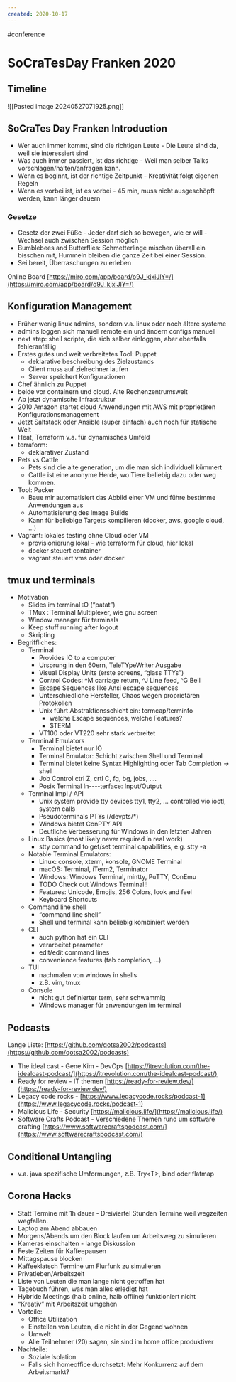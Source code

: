 ```yaml
---
created: 2020-10-17
---
```

#conference
# SoCraTesDay Franken 2020

## Timeline
![[Pasted image 20240527071925.png]]

## SoCraTes Day Franken Introduction



* Wer auch immer kommt, sind die richtigen Leute - Die Leute sind da, weil sie interessiert sind
* Was auch immer passiert, ist das richtige - Weil man selber Talks vorschlagen/halten/anfragen kann.
* Wenn es beginnt, ist der richtige Zeitpunkt - Kreativität folgt eigenen Regeln
* Wenn es vorbei ist, ist es vorbei - 45 min, muss nicht ausgeschöpft werden, kann länger dauern

### Gesetze
* Gesetz der zwei Füße - Jeder darf sich so bewegen, wie er will - Wechsel auch zwischen Session möglich
* Bumblebees and Butterflies: Schmetterlinge mischen überall ein bisschen mit, Hummeln bleiben die ganze Zeit bei einer Session.
* Sei bereit, Überraschungen zu erleben

Online Board [https://miro.com/app/board/o9J_kjxiJlY=/](https://miro.com/app/board/o9J_kjxiJlY=/)

## Konfiguration Management

* Früher wenig linux admins, sondern v.a. linux oder noch ältere systeme
* admins loggen sich manuell remote ein und ändern configs manuell
* next step: shell scripte, die sich selber einloggen, aber ebenfalls fehleranfällig
* Erstes gutes und weit verbreitetes Tool: Puppet
    * deklarative beschreibung des Zielzustands
    * Client muss auf zielrechner laufen
    * Server speichert Konfigurationen
* Chef ähnlich zu Puppet
* beide vor containern und cloud. Alte Rechenzentrumswelt
* Ab jetzt dynamische Infrastruktur
* 2010 Amazon startet cloud Anwendungen mit AWS mit proprietären Konfigurationsmanagement
* Jetzt Saltstack oder Ansible (super einfach) auch noch für statische Welt
* Heat, Terraform v.a. für dynamisches Umfeld
* terraform:
    * deklarativer Zustand
* Pets vs Cattle
    * Pets sind die alte generation, um die man sich individuell kümmert
    * Cattle ist eine anonyme Herde, wo Tiere beliebig dazu oder weg kommen.
* Tool: Packer
    * Baue mir automatisiert das Abbild einer VM und führe bestimme Anwendungen aus
    * Automatisierung des Image Builds
    * Kann für beliebige Targets kompilieren (docker, aws, google cloud, …)
* Vagrant: lokales testing ohne Cloud oder VM
    * provisionierung lokal - wie terraform für cloud, hier lokal
    * docker steuert container
    * vagrant steuert vms oder docker
##  tmux und terminals

* Motivation
    * Slides im terminal :O (“patat”)
    * TMux : Terminal Multiplexer, wie gnu screen
    * Window manager für terminals
    * Keep stuff running after logout
    * Skripting
* Begriffliches:
    * Terminal
        * Provides IO to a computer
        * Ursprung in den 60ern, TeleTYpeWriter Ausgabe
        * Visual Display Units (erste screens, “glass TTYs”)
        * Control Codes: ^M carriage return, ^J Line feed, ^G Bell
        * Escape Sequences like Ansi escape sequences
        * Unterschiedliche Hersteller, Chaos wegen proprietären Protokollen
        * Unix führt Abstraktionsschicht ein: termcap/terminfo 
            *  welche Escape sequences, welche Features? 
            *  $TERM
        * VT100 oder VT220 sehr stark verbreitet
    * Terminal Emulators
        * Terminal bietet nur IO
        * Terminal Emulator: Schicht zwischen Shell und Terminal
        * Terminal bietet keine Syntax Highlighting oder Tab Completion -> shell
        * Job Control ctrl Z, crtl C, fg, bg, jobs, ….
        * Posix Terminal In----terface: Input/Output
    * Terminal Impl / API
        * Unix system provide tty devices tty1, tty2, … controlled vio ioctl, system calls
        * Pseudoterminals PTYs (/devpts/*)
        * Windows bietet ConPTY API
        * Deutliche Verbesserung für Windows in den letzten Jahren
    * Linux Basics (most likely never required in real work)
        * stty command to get/set terminal capabilities, e.g. stty -a
    * Notable Terminal Emulators:
        * Linux: console, xterm, konsole, GNOME Terminal
        * macOS: Terminal, iTerm2, Terminator
        * Windows: Windows Terminal, mintty, PuTTY, ConEmu
        * TODO Check out Windows Terminal!!
        * Features: Unicode, Emojis, 256 Colors, look and feel
        * Keyboard Shortcuts
    * Command line shell
        * “command line shell”
        * Shell und terminal kann beliebig kombiniert werden
    * CLI
        * auch python hat ein CLI
        * verarbeitet parameter
        * edit/edit command lines
        * convenience features (tab completion, …)
    * TUI
        * nachmalen von windows in shells
        * z.B. vim, tmux
    * Console
        * nicht gut definierter term, sehr schwammig
        * Windows manager für anwendungen im terminal

## Podcasts

Lange Liste: [https://github.com/qotsa2002/podcasts](https://github.com/qotsa2002/podcasts)
* The ideal cast - Gene Kim - DevOps [https://itrevolution.com/the-idealcast-podcast/](https://itrevolution.com/the-idealcast-podcast/)
* Ready for review - IT themen  [https://ready-for-review.dev/](https://ready-for-review.dev/)
* Legacy code rocks -  [https://www.legacycode.rocks/podcast-1](https://www.legacycode.rocks/podcast-1)
* Malicious Life - Security [https://malicious.life/](https://malicious.life/)
* Software Crafts Podcast - Verschiedene Themen rund um software crafting [https://www.softwarecraftspodcast.com/](https://www.softwarecraftspodcast.com/)

## Conditional Untangling
* v.a. java spezifische Umformungen, z.B. Try&lt;T>, bind oder flatmap

## Corona Hacks
* Statt Termine mit 1h dauer - Dreiviertel Stunden Termine  weil wegzeiten wegfallen.
* Laptop am Abend abbauen
* Morgens/Abends um den Block laufen um Arbeitsweg zu simulieren
* Kameras einschalten - lange Diskussion
* Feste Zeiten für Kaffeepausen
* Mittagspause blocken
* Kaffeeklatsch Termine um Flurfunk zu simulieren
* Privatleben/Arbeitszeit
* Liste von Leuten die man lange nicht getroffen hat
* Tagebuch führen, was man alles erledigt hat
* Hybride Meetings (halb online, halb offline) funktioniert nicht
* “Kreativ” mit Arbeitszeit umgehen
* Vorteile:
    * Office Utilization
    * Einstellen von Leuten, die nicht in der Gegend wohnen
    * Umwelt
    * Alle Teilnehmer (20) sagen, sie sind im home office produktiver
* Nachteile:
    * Soziale Isolation
    * Falls sich homeoffice durchsetzt: Mehr Konkurrenz auf dem Arbeitsmarkt?